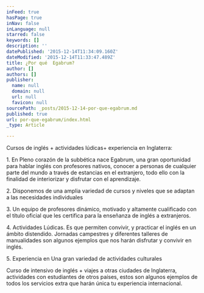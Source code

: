 ```yaml
---
inFeed: true
hasPage: true
inNav: false
inLanguage: null
starred: false
keywords: []
description: ''
datePublished: '2015-12-14T11:34:09.160Z'
dateModified: '2015-12-14T11:33:47.489Z'
title: ¿Por qué  Egabrum?
author: []
authors: []
publisher:
  name: null
  domain: null
  url: null
  favicon: null
sourcePath: _posts/2015-12-14-por-que-egabrum.md
published: true
url: por-que-egabrum/index.html
_type: Article

---
```

Cursos de inglés + actividades lúdicas+  experiencia  en Inglaterra: 

1\.      En Pleno corazón de la subbética nace Egabrum,  una gran oportunidad 
para  hablar inglés con profesores nativos, conocer a personas de cualquier parte 
del mundo a través de estancias en el extranjero, todo ello con la finalidad 
de  interiorizar y disfrutar con el aprendizaje. 

2\.      Disponemos de una amplia variedad de cursos y niveles que se adaptan a 
las necesidades individuales 

3\.      Un equipo de profesores dinámico, motivado y altamente cualificado con el 
título oficial que les  certifica para la enseñanza de inglés a extranjeros. 

4\.      Actividades Lúdicas.  Es que permiten convivir, y practicar el inglés en un 
ámbito distendido. Jornadas campestres y diferentes talleres de manualidades 
son algunos ejemplos que nos harán disfrutar y convivir en inglés. 

5\.      Experiencia en
Una gran variedad de actividades culturales
 
Curso de intensivo de inglés + viajes  a otras ciudades de Inglaterra,  actividades 
con estudiantes de otros países,  estos son algunos ejemplos de todos los 
servicios extra que harán única tu experiencia internacional.